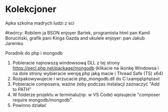 # Kolekcjoner
Apka szkolna madrych ludzi z sci

#twórcy:
Robilem ja BSON enjoyer Bartek,
programista html pan Kamil Boruciński,
grafik pani Kinga Gazda
and ukulele enjoyer: pan Jakub Jaremko


Poradnik do php i mongodb

1. Pobieracie najnowszą windowsową DLL z tej strony https://pecl.php.net/package/mongodb (klikacie na ikonkę Windowsa i na dole strony wybieracie wersję php jaką macie i Thread Safe (TS) x64)
2. Rozpakowywujecie i wrzucacie php_mongodb.dll do C:\xampp\php\ext
3. Pobieracie composera, ważne żeby podczas instalacji zaznaczyć "Add to PATH"
4. W folderze projektu w terminalu(np. w VS Code) wpisujecie "composer require mongodb/mongodb".
5. Powinno działać
